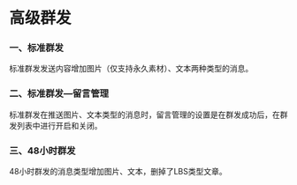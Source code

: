 # 高级群发

### 一、标准群发

标准群发发送内容增加图片（仅支持永久素材）、文本两种类型的消息。

### 二、标准群发—留言管理

标准群发在推送图片、文本类型的消息时，留言管理的设置是在群发成功后，在群发列表中进行开启和关闭。

### 三、48小时群发

48小时群发的消息类型增加图片、文本，删掉了LBS类型文章。

